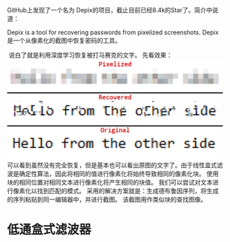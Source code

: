 GitHub上发现了一个名为 Depix的项目，截止目前已经8.4k的Star了。简介中说道：

Depix is a tool for recovering passwords from pixelized screenshots.
Depix是一个从像素化的截图中恢复密码的工具。

​ 说白了就是利用深度学习恢复被打马赛克的文字。
先看效果：
![img_1.png](img_1.png)
可以看到虽然没有完全恢复，但是基本也可以看出原图的文字了。由于线性盒式滤波是确定性算法，因此将相同的值进行像素化将始终导致相同的像素化块。 使用块的相同位置对相同文本进行像素化将产生相同的块值。 我们可以尝试对文本进行像素化以找到匹配的模式。 采用的解决方案就是：生成德布鲁因序列，将生成的序列粘贴到同一编辑器中，并进行截图。 该截图用作类似块的查找图像。



# 低通盒式滤波器

